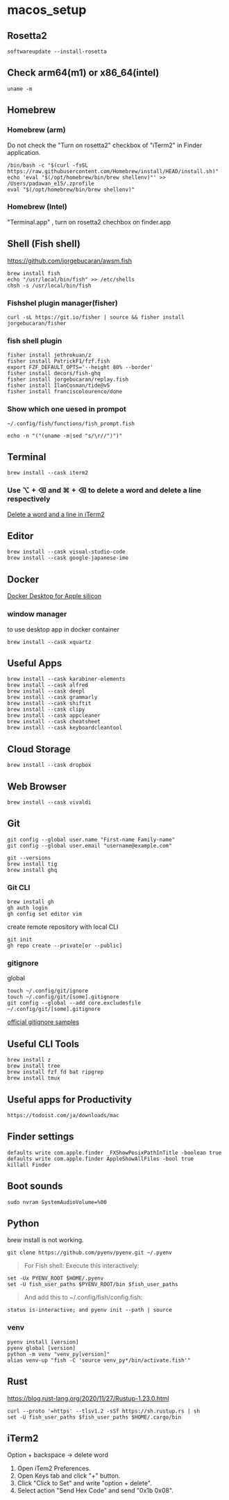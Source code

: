 # macos_setup

## Rosetta2

```
softwareupdate --install-rosetta
```

## Check arm64(m1) or x86_64(intel)

```
uname -m

```

## Homebrew

### Homebrew (arm)
Do not check the "Turn on rosetta2" checkbox of "iTerm2" in Finder application.


```iterm
/bin/bash -c "$(curl -fsSL https://raw.githubusercontent.com/Homebrew/install/HEAD/install.sh)"
echo 'eval "$(/opt/homebrew/bin/brew shellenv)"' >> /Users/padawan_e15/.zprofile
eval "$(/opt/homebrew/bin/brew shellenv)"
```

### Homebrew (Intel)
"Terminal.app" , turn on rosetta2 chechbox on finder.app




## Shell (Fish shell)
https://github.com/jorgebucaran/awsm.fish

```
brew install fish
echo "/usr/local/bin/fish" >> /etc/shells
chsh -s /usr/local/bin/fish 
```


### Fishshel plugin manager(fisher)
```
curl -sL https://git.io/fisher | source && fisher install jorgebucaran/fisher
```

### fish shell plugin
```
fisher install jethrokuan/z
fisher install PatrickF1/fzf.fish
export FZF_DEFAULT_OPTS='--height 80% --border'
fisher install decors/fish-ghq
fisher install jorgebucaran/replay.fish
fisher install IlanCosman/tide@v5
fisher install franciscolourenco/done

```



### Show which one uesed in prompot 

`~/.config/fish/functions/fish_prompt.fish`
```
echo -n "("(uname -m|sed "s/\r//")")"
```


## Terminal

```
brew install --cask iterm2
```

### Use ⌥ + ⌫ and ⌘ + ⌫ to delete a word and delete a line respectively

[Delete a word and a line in iTerm2](http://www.icheft.tech/2020/08/12/Delete-a-word-and-a-line-in-iTerm2/)



## Editor
```
brew install --cask visual-studio-code
brew install --cask google-japanese-ime
```

## Docker

[Docker Desktop for Apple silicon](https://matsuand.github.io/docs.docker.jp.onthefly/docker-for-mac/apple-silicon/)


### window manager
to use desktop app in docker container

```
brew install --cask xquartz
```


## Useful Apps

```
brew install --cask karabiner-elements
brew install --cask alfred
brew install --cask deepl
brew install --cask grammarly
brew install --cask shiftit
brew install --cask clipy
brew install --cask appcleaner
brew install --cask cheatsheet
brew install --cask keyboardcleantool
```

## Cloud Storage

```
brew install --cask dropbox
```

## Web Browser

```
brew install --cask vivaldi
```

## Git

```
git config --global user.name "First-name Family-name"
git config --global user.email "username@example.com"
```

```
git --versions
brew install tig
brew install ghq
```
### Git CLI

```
brew install gh
gh auth login
gh config set editor vim
```
create remote repository with local CLI

```
git init 
gh repo create --private[or --public]
```




### gitignore
global
```
touch ~/.config/git/ignore
touch ~/.config/git/[some].gitignore
git config --global --add core.excludesfile ~/.config/git/[some].gitignore
```

[official gitignore samples](https://github.com/github/gitignore/tree/master/Global)



## Useful CLI Tools

```
brew install z
brew install tree
brew install fzf fd bat ripgrep
brew install tmux
```


## Useful apps for Productivity

```
https://todoist.com/ja/downloads/mac
```



## Finder settings

```
defaults write com.apple.finder _FXShowPosixPathInTitle -boolean true
defaults write com.apple.finder AppleShowAllFiles -bool true
killall Finder
```

## Boot sounds

```
sudo nvram SystemAudioVolume=%00
```

## Python

brew install is not working.

```
git clone https://github.com/pyenv/pyenv.git ~/.pyenv
```

> For Fish shell:
> Execute this interactively:

```
set -Ux PYENV_ROOT $HOME/.pyenv
set -U fish_user_paths $PYENV_ROOT/bin $fish_user_paths
```

> And add this to ~/.config/fish/config.fish:

```
status is-interactive; and pyenv init --path | source
```

### venv
```
pyenv install [version]
pyenv global [version]
python -m venv "venv_py[version]"
alias venv-up "fish -C 'source venv_py*/bin/activate.fish'"
```


## Rust
https://blog.rust-lang.org/2020/11/27/Rustup-1.23.0.html
```
curl --proto '=https' --tlsv1.2 -sSf https://sh.rustup.rs | sh
set -U fish_user_paths $fish_user_paths $HOME/.cargo/bin
```


## iTerm2

Option + backspace -> delete word

1. Open iTem2 Preferences.
2. Open Keys tab and click "+" button.  
3. Click "Click to Set" and write "option + delete".
4. Select action "Send Hex Code" and send "0x1b 0x08".



